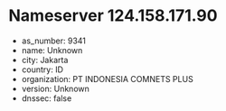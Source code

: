# Nameserver 124.158.171.90

* as_number: 9341
* name: Unknown
* city: Jakarta
* country: ID
* organization: PT INDONESIA COMNETS PLUS
* version: Unknown
* dnssec: false
